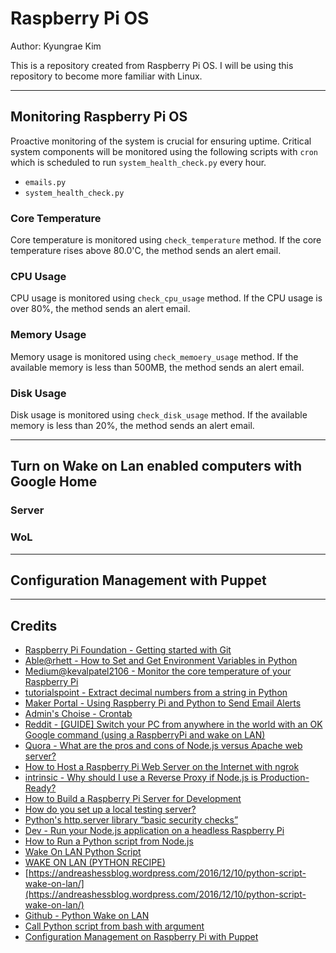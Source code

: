 # Raspberry Pi OS

Author: Kyungrae Kim

This is a repository created from Raspberry Pi OS. I will be using this repository to become more familiar with Linux.

---

## Monitoring Raspberry Pi OS

Proactive monitoring of the system is crucial for ensuring uptime. Critical system components will be monitored using the following scripts with ```cron``` which is scheduled to run ```system_health_check.py``` every hour.

* ```emails.py```
* ```system_health_check.py```

### Core Temperature

Core temperature is monitored using ```check_temperature``` method. If the core temperature rises above 80.0'C, the method sends an alert email.

### CPU Usage

CPU usage is monitored using ```check_cpu_usage``` method. If the CPU usage is over 80%, the method sends an alert email.

### Memory Usage

Memory usage is monitored using ```check_memoery_usage``` method. If the available memory is less than 500MB, the method sends an alert email.

### Disk Usage

Disk usage is monitored using ```check_disk_usage``` method. If the available memory is less than 20%, the method sends an alert email.

---

## Turn on Wake on Lan enabled computers with Google Home

### Server

### WoL

---

## Configuration Management with Puppet

---

## Credits

* [Raspberry Pi Foundation - Getting started with Git](https://projects.raspberrypi.org/en/projects/getting-started-with-git)
* [Able@rhett - How to Set and Get Environment Variables in Python](https://able.bio/rhett/how-to-set-and-get-environment-variables-in-python--274rgt5)
* [Medium@kevalpatel2106 - Monitor the core temperature of your Raspberry Pi](https://medium.com/@kevalpatel2106/monitor-the-core-temperature-of-your-raspberry-pi-3ddfdf82989f)
* [tutorialspoint - Extract decimal numbers from a string in Python](https://www.tutorialspoint.com/Extract-decimal-numbers-from-a-string-in-Python)
* [Maker Portal - Using Raspberry Pi and Python to Send Email Alerts](https://makersportal.com/blog/2017/9/23/using-raspberry-pi-and-python-to-send-email-alerts)
* [Admin's Choise - Crontab](https://www.adminschoice.com/crontab-quick-reference)
* [Reddit - [GUIDE] Switch your PC from anywhere in the world with an OK Google command (using a RaspberryPi and wake on LAN)](https://www.reddit.com/r/googlehome/comments/didz91/guide_switch_your_pc_from_anywhere_in_the_world/)
* [Quora - What are the pros and cons of Node.js versus Apache web server?](https://www.quora.com/What-are-the-pros-and-cons-of-Node-js-versus-Apache-web-server)
* [How to Host a Raspberry Pi Web Server on the Internet with ngrok](https://thisdavej.com/how-to-host-a-raspberry-pi-web-server-on-the-internet-with-ngrok/)
* [intrinsic - Why should I use a Reverse Proxy if Node.js is Production-Ready?](https://medium.com/intrinsic/why-should-i-use-a-reverse-proxy-if-node-js-is-production-ready-5a079408b2ca)
* [How to Build a Raspberry Pi Server for Development](https://www.toptal.com/raspberry-pi/how-to-turn-your-raspberry-pi-into-a-development-server)
* [How do you set up a local testing server?](https://developer.mozilla.org/en-US/docs/Learn/Common_questions/set_up_a_local_testing_server)
* [Python's http.server library “basic security checks”](https://security.stackexchange.com/questions/226095/pythons-http-server-library-basic-security-checks)
* [Dev - Run your Node.js application on a headless Raspberry Pi](https://dev.to/bogdaaamn/run-your-nodejs-application-on-a-headless-raspberry-pi-4jnn)
* [How to Run a Python script from Node.js](https://medium.com/swlh/run-python-script-from-node-js-and-send-data-to-browser-15677fcf199f)
* [Wake On LAN Python Script](https://dev.to/kevinmel2000/wake-on-lan-python-scrip-pf1)
* [WAKE ON LAN (PYTHON RECIPE)](http://code.activestate.com/recipes/358449-wake-on-lan/)
* [https://andreashessblog.wordpress.com/2016/12/10/python-script-wake-on-lan/](https://andreashessblog.wordpress.com/2016/12/10/python-script-wake-on-lan/)
* [Github - Python Wake on LAN](https://gist.github.com/rschuetzler/8854764)
* [Call Python script from bash with argument](https://stackoverflow.com/questions/14155669/call-python-script-from-bash-with-argument)
* [Configuration Management on Raspberry Pi with Puppet](http://frederickvandenbosch.be/?p=1843)
